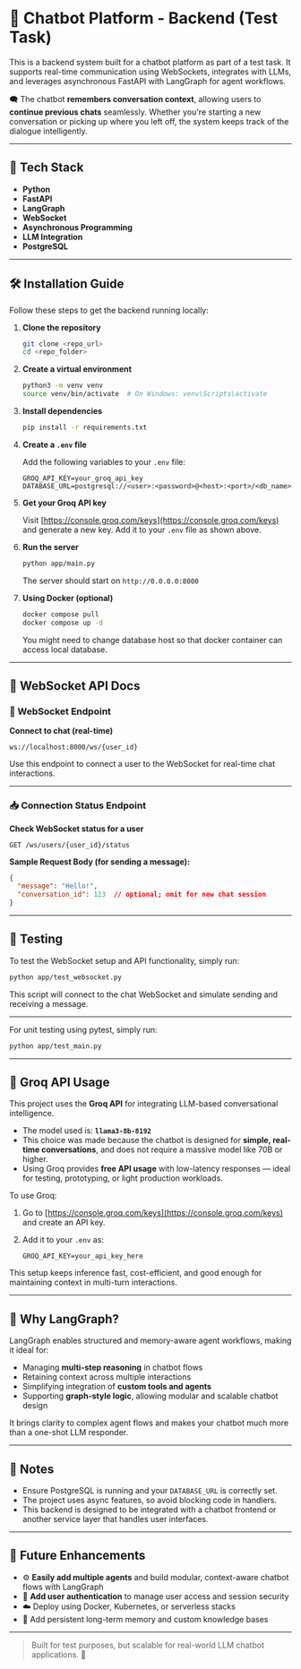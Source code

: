
# 🧠 Chatbot Platform - Backend (Test Task)

This is a backend system built for a chatbot platform as part of a test task. It supports real-time communication using WebSockets, integrates with LLMs, and leverages asynchronous FastAPI with LangGraph for agent workflows.

🗨️ The chatbot **remembers conversation context**, allowing users to **continue previous chats** seamlessly. Whether you're starting a new conversation or picking up where you left off, the system keeps track of the dialogue intelligently.

---

## 🚀 Tech Stack

- **Python**
- **FastAPI**
- **LangGraph**
- **WebSocket**
- **Asynchronous Programming**
- **LLM Integration**
- **PostgreSQL**

---

## 🛠️ Installation Guide

Follow these steps to get the backend running locally:

1. **Clone the repository**

   ```bash
   git clone <repo_url>
   cd <repo_folder>


2. **Create a virtual environment**

   ```bash
   python3 -m venv venv
   source venv/bin/activate  # On Windows: venv\Scripts\activate
   ```

3. **Install dependencies**

   ```bash
   pip install -r requirements.txt
   ```

4. **Create a `.env` file**

   Add the following variables to your `.env` file:

   ```env
   GROQ_API_KEY=your_groq_api_key
   DATABASE_URL=postgresql://<user>:<password>@<host>:<port>/<db_name>
   ```

5. **Get your Groq API key**

   Visit [https://console.groq.com/keys](https://console.groq.com/keys) and generate a new key. Add it to your `.env` file as shown above.

6. **Run the server**

   ```bash
   python app/main.py
   ```

   The server should start on `http://0.0.0.0:8000`

7. **Using Docker (optional)**
   ```bash
   docker compose pull
   docker compose up -d 
   ```
   You might need to change database host so that docker container can access local database.

---

## 📡 WebSocket API Docs

### 🔌 WebSocket Endpoint

**Connect to chat (real-time)**

```
ws://localhost:8000/ws/{user_id}
```

Use this endpoint to connect a user to the WebSocket for real-time chat interactions.

---

### 📥 Connection Status Endpoint

**Check WebSocket status for a user**

```
GET /ws/users/{user_id}/status
```

**Sample Request Body (for sending a message):**

```json
{
  "message": "Hello!",
  "conversation_id": 123  // optional; omit for new chat session
}
```

---

## 🧪 Testing

To test the WebSocket setup and API functionality, simply run:

```bash
python app/test_websocket.py
```

This script will connect to the chat WebSocket and simulate sending and receiving a message.

---
For unit testing using pytest, simply run:
```bash
python app/test_main.py
```
---

## 🔗 Groq API Usage

This project uses the **Groq API** for integrating LLM-based conversational intelligence.

* The model used is: **`llama3-8b-8192`**
* This choice was made because the chatbot is designed for **simple, real-time conversations**, and does not require a massive model like 70B or higher.
* Using Groq provides **free API usage** with low-latency responses — ideal for testing, prototyping, or light production workloads.

To use Groq:

1. Go to [https://console.groq.com/keys](https://console.groq.com/keys) and create an API key.
2. Add it to your `.env` as:

   ```env
   GROQ_API_KEY=your_api_key_here
   ```

This setup keeps inference fast, cost-efficient, and good enough for maintaining context in multi-turn interactions.

---

## 🧠 Why LangGraph?

LangGraph enables structured and memory-aware agent workflows, making it ideal for:

* Managing **multi-step reasoning** in chatbot flows
* Retaining context across multiple interactions
* Simplifying integration of **custom tools and agents**
* Supporting **graph-style logic**, allowing modular and scalable chatbot design

It brings clarity to complex agent flows and makes your chatbot much more than a one-shot LLM responder.

---

## 📌 Notes

* Ensure PostgreSQL is running and your `DATABASE_URL` is correctly set.
* The project uses async features, so avoid blocking code in handlers.
* This backend is designed to be integrated with a chatbot frontend or another service layer that handles user interfaces.

---

## 🔮 Future Enhancements

* ⚙️ **Easily add multiple agents** and build modular, context-aware chatbot flows with LangGraph
* 🔐 **Add user authentication** to manage user access and session security
* ☁️ Deploy using Docker, Kubernetes, or serverless stacks
* 🧠 Add persistent long-term memory and custom knowledge bases

---

> Built for test purposes, but scalable for real-world LLM chatbot applications. 🚀

